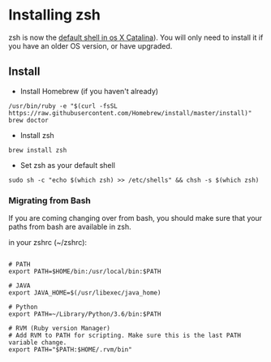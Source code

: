 # Installing zsh

zsh is now the [default shell in os X Catalina](https://support.apple.com/en-us/HT208050)). You will only need to install it if you have an older OS version, or have upgraded.


## Install
- Install Homebrew (if you haven't already)
```
/usr/bin/ruby -e "$(curl -fsSL https://raw.githubusercontent.com/Homebrew/install/master/install)"
brew doctor
```
- Install zsh
```
brew install zsh
```
- Set zsh as your default shell
```
sudo sh -c "echo $(which zsh) >> /etc/shells" && chsh -s $(which zsh)
```

### Migrating from Bash
If you are coming changing over from bash, you should make sure that your paths from bash are available in zsh.

in your zshrc (~/zshrc):
```VIM

# PATH
export PATH=$HOME/bin:/usr/local/bin:$PATH

# JAVA
export JAVA_HOME=$(/usr/libexec/java_home)

# Python
export PATH=~/Library/Python/3.6/bin:$PATH

# RVM (Ruby version Manager)
# Add RVM to PATH for scripting. Make sure this is the last PATH variable change.
export PATH="$PATH:$HOME/.rvm/bin"
```
